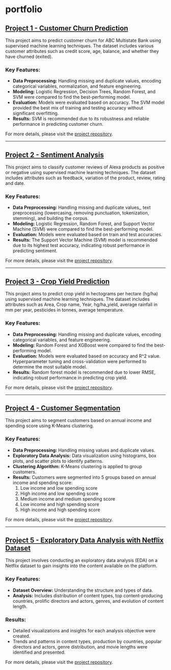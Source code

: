 # portfolio

## [Project 1 - Customer Churn Prediction](https://github.com/pabodaR/customer-churn-prediction/tree/main)

This project aims to predict customer churn for ABC Multistate Bank using supervised machine learning techniques. The dataset includes various customer attributes such as credit score, age, balance, and whether they have churned (exited).

### Key Features:
- **Data Preprocessing:** Handling missing and duplicate values, encoding categorical variables, normalization, and feature engineering.
- **Modeling:** Logistic Regression, Decision Trees, Random Forest, and SVM were compared to find the best-performing model.
- **Evaluation:** Models were evaluated based on accuracy. The SVM model provided the best mix of training and testing accuracy without significant overfitting.
- **Results:** SVM is recommended due to its robustness and reliable performance in predicting customer churn.

For more details, please visit the [project repository](https://github.com/pabodaR/customer-churn-prediction/tree/main).

---

## [Project 2 - Sentiment Analysis](https://github.com/pabodaR/sentiment-analysis)

This project aims to classify customer reviews of Alexa products as positive or negative using supervised machine learning techniques. The dataset includes attributes such as feedback, variation of the product, review, rating and date.

### Key Features:
- **Data Preprocessing:** Handling missing and duplicate values,, text preprocessing (lowercasing, removing punctuation, tokenization, stemming), and building the corpus.
- **Modeling:** Logistic Regression, Random Forest, and Support Vector Machine (SVM) were compared to find the best-performing model.
- **Evaluation:** Models were evaluated based on train and test accuracies. 
- **Results:** The Support Vector Machine (SVM) model is recommended due to its highest test accuracy, indicating robust performance in predicting sentiment.

For more details, please visit the [project repository](https://github.com/pabodaR/sentiment-analysis).

---

## [Project 3 - Crop Yield Prediction](https://github.com/pabodaR/crop-yield-prediction)

This project aims to predict crop yield in hectograms per hectare (hg/ha) using supervised machine learning techniques. The dataset includes attributes such as Area, Crop name, Year, hg/ha_yield, average rainfall in mm per year, pesticides in tonnes, average temperature.

### Key Features:
- **Data Preprocessing:** Handling missing and duplicate values, encoding categorical variables, and feature engineering.
- **Modeling:** Random Forest and XGBoost were compared to find the best-performing model.
- **Evaluation:** Models were evaluated based on accuracy and R^2 value. Hyperparameter tuning and cross-validation were performed to determine the most suitable model.
- **Results:** Random forest model is recommended due to lower RMSE, indicating robust performance in predicting crop yield.

For more details, please visit the [project repository](https://github.com/pabodaR/crop-yield-prediction).

---

## [Project 4 - Customer Segmentation](https://github.com/pabodaR/customer-segmentation/tree/main)

This project aims to segment customers based on annual income and spending score using K-Means clustering.

### Key Features:
- **Data Preprocessing:** Handling missing values and duplicate values.
- **Exploratory Data Analysis:** Data visualization using histograms, box plots, and scatter plots to identify patterns.
- **Clustering Algorithm:** K-Means clustering is applied to group customers.
- **Results:** Customers were segmented into 5 groups based on annual income and spending score:
  1. Low income and low spending score
  2. High income and low spending score
  3. Medium income and medium spending score
  4. Low income and high spending score
  5. High income and high spending score

For more details, please visit the [project repository](https://github.com/pabodaR/customer-segmentation/tree/main).

---

## [Project 5 - Exploratory Data Analysis with Netflix Dataset](https://github.com/pabodaR/exploratory-data-analysis-netflix)

This project involves conducting an exploratory data analysis (EDA) on a Netflix dataset to gain insights into the content available on the platform.

### Key Features:
- **Dataset Overview:** Understanding the structure and types of data.
- **Analysis:** Includes distribution of content types, top content-producing countries, prolific directors and actors, genres, and evolution of content length.

### Results:
- Detailed visualizations and insights for each analysis objective were created.
- Trends and patterns in content types, production by countries, popular directors and actors, genre distribution, and movie lengths were identified and presented.

For more details, please visit the [project repository](https://github.com/pabodaR/exploratory-data-analysis-netflix).
